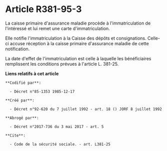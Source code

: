 # Article R381-95-3

La caisse primaire d'assurance maladie procède à l'immatriculation de l'intéressé et lui remet une carte d'immatriculation.

Elle notifie l'immatriculation à la Caisse des dépôts et consignations. Celle-ci accuse réception à la caisse primaire
d'assurance maladie de cette notification.

La date d'effet de l'immatriculation est celle à laquelle les bénéficiaires remplissent les conditions prévues à l'article L.
381-25.

**Liens relatifs à cet article**

	**Codifié par**:

	  - Décret n°85-1353 1985-12-17

	**Créé par**:

	  - Décret n°92-620 du 7 juillet 1992 - art. 18 () JORF 8 juillet 1992

	**Abrogé par**:

	  - Décret n°2017-736 du 3 mai 2017 - art. 5

	**Cite**:

	  - Code de la sécurité sociale. - art. L381-25
